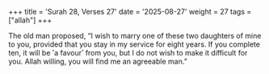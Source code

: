 +++
title = 'Surah 28, Verses 27'
date = '2025-08-27'
weight = 27
tags = ["allah"]
+++

The old man proposed, “I wish to marry one of these two daughters of mine to you, provided that you stay in my service for eight years. If you complete ten, it will be ˹a favour˺ from you, but I do not wish to make it difficult for you. Allah willing, you will find me an agreeable man.”
